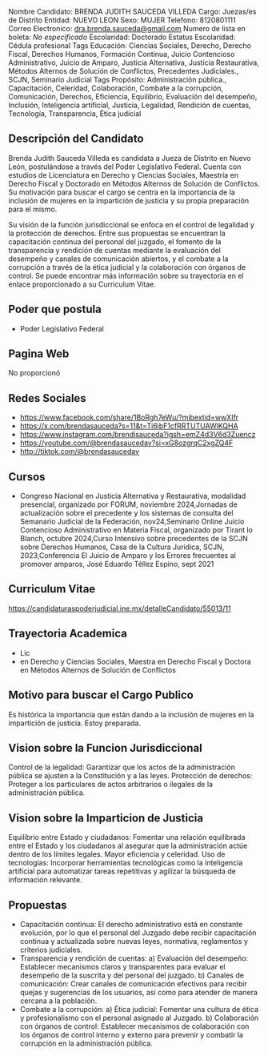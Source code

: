 Nombre Candidato: BRENDA JUDITH SAUCEDA VILLEDA
Cargo: Juezas/es de Distrito
Entidad: NUEVO LEON
Sexo: MUJER
Telefono: 8120801111
Correo Electronico: dra.brenda.sauceda@gmail.com
Numero de lista en boleta: *No especificado*
Escolaridad: Doctorado
Estatus Escolaridad: Cédula profesional
Tags Educación: Ciencias Sociales, Derecho, Derecho Fiscal, Derechos Humanos, Formación Continua, Juicio Contencioso Administrativo, Juicio de Amparo, Justicia Alternativa, Justicia Restaurativa, Métodos Alternos de Solución de Conflictos, Precedentes Judiciales., SCJN, Seminario Judicial
Tags Propósito: Administración pública., Capacitación, Celeridad, Colaboración, Combate a la corrupción, Comunicación, Derechos, Eficiencia, Equilibrio, Evaluación del desempeño, Inclusión, Inteligencia artificial, Justicia, Legalidad, Rendición de cuentas, Tecnología, Transparencia, Ética judicial


## Descripción del Candidato 

Brenda Judith Sauceda Villeda es candidata a Jueza de Distrito en Nuevo León, postulándose a través del Poder Legislativo Federal. Cuenta con estudios de Licenciatura en Derecho y Ciencias Sociales, Maestría en Derecho Fiscal y Doctorado en Métodos Alternos de Solución de Conflictos.  Su motivación para buscar el cargo se centra en la importancia de la inclusión de mujeres en la impartición de justicia y su propia preparación para el mismo.

Su visión de la función jurisdiccional se enfoca en el control de legalidad y la protección de derechos. Entre sus propuestas se encuentran la capacitación continua del personal del juzgado, el fomento de la transparencia y rendición de cuentas mediante la evaluación del desempeño y canales de comunicación abiertos, y el combate a la corrupción a través de la ética judicial y la colaboración con órganos de control.  Se puede encontrar más información sobre su trayectoria en el enlace proporcionado a su Curriculum Vitae.


## Poder que postula

- Poder Legislativo Federal


## Pagina Web

No proporcionó


## Redes Sociales

- https://www.facebook.com/share/1BoRgh7eWu/?mibextid=wwXIfr
- https://x.com/brendasauceda?s=11&t=Ti6ibF1cfRRTUTUAWlKQHA
- https://www.instagram.com/brendisauceda?igsh=emZ4d3V6d3Zuencz
- https://youtube.com/@brendasaucedav?si=xG8ozgrqC2xgZQ4F
- http://tiktok.com/@brendasaucedav


## Cursos

- Congreso Nacional en Justicia Alternativa y Restaurativa, modalidad presencial, organizado por FORUM, noviembre 2024,Jornadas de actualización sobre el precedente y los sistemas de consulta del Semanario Judicial de la Federación, nov24,Seminario Online Juicio Contencioso Administrativo en Materia Fiscal, organizado por Tirant lo Blanch, octubre 2024,Curso Intensivo sobre precedentes de la SCJN sobre Derechos Humanos, Casa de la Cultura Jurídica, SCJN,  2023,Conferencia El Juicio de Amparo y los Errores frecuentes al promover amparos, José Eduardo Téllez Espino, sept 2021


## Curriculum Vitae

https://candidaturaspoderjudicial.ine.mx/detalleCandidato/55013/11


## Trayectoria Academica

- Lic
- en Derecho y Ciencias Sociales, Maestra en Derecho Fiscal y Doctora en Métodos Alternos de Solución de Conflictos


## Motivo para buscar el Cargo Publico

Es histórica la importancia que están dando a la inclusión de mujeres en la impartición de justicia. Estoy preparada.


## Vision sobre la Funcion Jurisdiccional

Control de la legalidad: Garantizar que los actos de la administración pública se ajusten a la Constitución y a las leyes. Protección de derechos: Proteger a los particulares de actos arbitrarios o ilegales de la administración pública.


## Vision sobre la Imparticion de Justicia

Equilibrio entre Estado y ciudadanos: Fomentar una relación equilibrada entre el Estado y los ciudadanos al asegurar que la administración actúe dentro de los límites legales. Mayor eficiencia y celeridad. Uso de tecnologías: Incorporar herramientas tecnológicas como la inteligencia artificial para automatizar tareas repetitivas y agilizar la búsqueda de información relevante.


## Propuestas

- Capacitación continua: El derecho administrativo está en constante evolución, por lo que el personal del Juzgado debe recibir capacitación continua y actualizada sobre nuevas leyes, normativa, reglamentos y criterios judiciales.
- Transparencia y rendición de cuentas: a) Evaluación del desempeño: Establecer mecanismos claros y transparentes para evaluar el desempeño de la suscrita y del personal del juzgado. b) Canales de comunicación: Crear canales de comunicación efectivos para recibir quejas y sugerencias de los usuarios, así como para atender de manera cercana a la población.
- Combate a la corrupción: a) Ética judicial: Fomentar una cultura de ética y profesionalismo con el personal asignado al Juzgado. b) Colaboración con órganos de control: Establecer mecanismos de colaboración con los órganos de control interno y externo para prevenir y combatir la corrupción en la administración pública.

